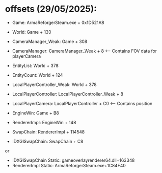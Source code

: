# offsets (29/05/2025):

- Game: ArmaReforgerSteam.exe + 0x1D521A8
- World: Game + 130
  
- CameraManager_Weak: Game + 308
- CameraManager: CameraManager_Weak + 8 <-- Contains FOV data for playerCamera
  
- EntityList: World + 378
- EntityCount: World + 124

- LocalPlayerController_Weak: World + 378
- LocalPlayerController: LocalPlayerController_Weak + 8
- LocalPlayerCamera: LocalPlayerController + C0 <-- Contains position

- EngineWin: Game + B8
- RendererImpl: EngineWin + 148
- SwapChain: RendererImpl + 114548
- IDXGISwapChain: SwapChain + C8

or

- IDXGISwapChain Static: gameoverlayrenderer64.dll+163348
- RendererImpl Static: ArmaReforgerSteam.exe+1C84F40
